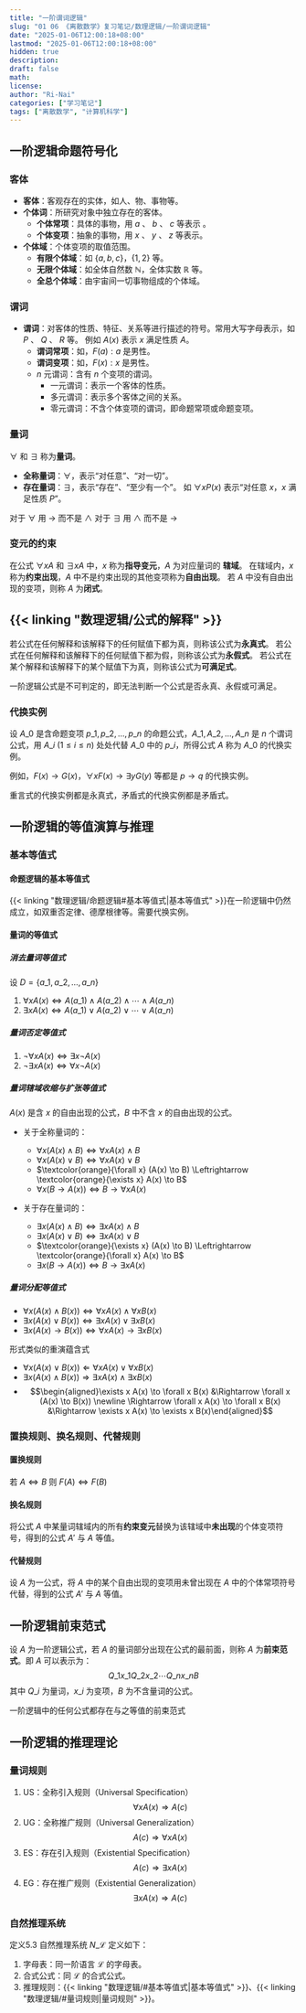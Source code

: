 ```yaml
---
title: "一阶谓词逻辑"
slug: "01 06 《离散数学》复习笔记/数理逻辑/一阶谓词逻辑"
date: "2025-01-06T12:00:18+08:00"
lastmod: "2025-01-06T12:00:18+08:00"
hidden: true
description:
draft: false
math:
license:
author: "Ri-Nai"
categories: ["学习笔记"]
tags: ["离散数学", "计算机科学"]
---
```

## 一阶逻辑命题符号化
### 客体
- **客体**：客观存在的实体，如人、物、事物等。
- **个体词**：所研究对象中独立存在的客体。
    - **个体常项**：具体的事物，用 $a$ 、 $b$ 、 $c$ 等表示 。
    - **个体变项**：抽象的事物，用 $x$ 、 $y$ 、 $z$ 等表示。
- **个体域**：个体变项的取值范围。
    - **有限个体域**：如 $\lbrace a,b,c \rbrace$，$\lbrace 1, 2 \rbrace$ 等。
    - **无限个体域**：如全体自然数 $\mathbb{N}$，全体实数 $\mathbb{R}$ 等。
    - **全总个体域**：由宇宙间一切事物组成的个体域。

### 谓词
- **谓词**：对客体的性质、特征、关系等进行描述的符号。常用大写字母表示，如 $P$ 、 $Q$ 、 $R$ 等。
例如 $A(x)$ 表示 $x$ 满足性质 $A$。
    - **谓词常项**：如，$F(a):a$ 是男性。
    - **谓词变项**：如，$F(x):x$ 是男性。
    - $n$ 元谓词：含有 $n$ 个变项的谓词。 
        - 一元谓词：表示一个客体的性质。
        - 多元谓词：表示多个客体之间的关系。
        - 零元谓词：不含个体变项的谓词，即命题常项或命题变项。

### 量词
$\forall$ 和 $\exists$ 称为**量词**。
- **全称量词**：$\forall$，表示“对任意”、“对一切”。
- **存在量词**：$\exists$，表示“存在”、“至少有一个”。
如 $\forall x P(x)$ 表示“对任意 $x$，$x$ 满足性质 $P$”。

对于 $\forall$ 用 $\to$ 而不是 $\land$
对于 $\exists$ 用 $\land$ 而不是 $\to$

### 变元的约束
在公式 $\forall x A$ 和 $\exists x A$ 中，$x$ 称为**指导变元**，$A$ 为对应量词的 **辖域**。
在辖域内，$x$ 称为**约束出现**，$A$ 中不是约束出现的其他变项称为**自由出现**。
若 $A$ 中没有自由出现的变项，则称 $A$ 为**闭式**。

## {{< linking "数理逻辑/公式的解释" >}}

若公式在任何解释和该解释下的任何赋值下都为真，则称该公式为**永真式**。
若公式在任何解释和该解释下的任何赋值下都为假，则称该公式为**永假式**。
若公式在某个解释和该解释下的某个赋值下为真，则称该公式为**可满足式**。

一阶逻辑公式是不可判定的，即无法判断一个公式是否永真、永假或可满足。


### 代换实例
设 $A\_0$ 是含命题变项 $p\_1, p\_2, \ldots, p\_n$ 的命题公式，$A\_1, A\_2, \ldots, A\_n$ 是 $n$ 个谓词公式，用 $A\_i$ ($1 \leq i \leq n$) 处处代替 $A\_0$ 中的 $p\_i$，所得公式 $A$ 称为 $A\_0$ 的代换实例。

例如，$F(x) \to G(x)$，$\forall x F(x) \to \exists y G(y)$ 等都是 $p \to q$ 的代换实例。

重言式的代换实例都是永真式，矛盾式的代换实例都是矛盾式。

## 一阶逻辑的等值演算与推理
### 基本等值式
#### 命题逻辑的基本等值式
{{< linking "数理逻辑/命题逻辑#基本等值式|基本等值式" >}}在一阶逻辑中仍然成立，如双重否定律、德摩根律等。需要代换实例。

#### 量词的等值式
##### 消去量词等值式
设 $D = \lbrace  a\_1, a\_2, \ldots, a\_n  \rbrace$
1. $\forall x A(x) \Leftrightarrow A(a\_1) \land A(a\_2) \land \cdots \land A(a\_n)$
2. $\exists x A(x) \Leftrightarrow A(a\_1) \lor A(a\_2) \lor \cdots \lor A(a\_n)$

##### 量词否定等值式
1. $\neg \forall x A(x) \Leftrightarrow \exists x \neg A(x)$
2. $\neg \exists x A(x) \Leftrightarrow \forall x \neg A(x)$

##### 量词辖域收缩与扩张等值式
$A(x)$ 是含 $x$ 的自由出现的公式，$B$ 中不含 $x$ 的自由出现的公式。

- 关于全称量词的：
    - $\forall x (A(x) \land B) \Leftrightarrow \forall x A(x) \land B$
    - $\forall x (A(x) \lor B) \Leftrightarrow \forall x A(x) \lor B$
    - $\textcolor{orange}{\forall x} (A(x) \to B) \Leftrightarrow \textcolor{orange}{\exists x} A(x) \to B$
    - $\forall x (B \to A(x)) \Leftrightarrow B \to \forall x A(x)$

- 关于存在量词的：
    - $\exists x (A(x) \land B) \Leftrightarrow \exists x A(x) \land B$
    - $\exists x (A(x) \lor B) \Leftrightarrow \exists x A(x) \lor B$
    - $\textcolor{orange}{\exists x} (A(x) \to B) \Leftrightarrow \textcolor{orange}{\forall x} A(x) \to B$
    - $\exists x (B \to A(x)) \Leftrightarrow B \to \exists x A(x)$

##### 量词分配等值式
- $\forall x (A(x) \land B(x)) \Leftrightarrow \forall x A(x) \land \forall x B(x)$
- $\exists x (A(x) \lor B(x)) \Leftrightarrow \exists x A(x) \lor \exists x B(x)$
- $\exists x (A(x) \to B(x)) \Leftrightarrow \forall x A(x) \to \exists x B(x)$

形式类似的重演蕴含式
- $\forall x (A(x) \lor B(x)) \Leftarrow \forall x A(x) \lor \forall x B(x)$
- $\exists x (A(x) \land B(x)) \Rightarrow \exists x A(x) \land \exists x B(x)$
- $$\begin{aligned}\exists x A(x) \to \forall x B(x) &\Rightarrow \forall x (A(x) \to B(x)) \newline \Rightarrow \forall x A(x) \to \forall x B(x) &\Rightarrow \exists x A(x) \to \exists x B(x)\end{aligned}$$


### 置换规则、换名规则、代替规则
#### 置换规则
若 $A \Leftrightarrow B$ 则 $F(A) \Leftrightarrow F(B)$

#### 换名规则
将公式 $A$ 中某量词辖域内的所有**约束变元**替换为该辖域中**未出现**的个体变项符号，得到的公式 $A'$ 与 $A$ 等值。

#### 代替规则
设 $A$ 为一公式，将 $A$ 中的某个自由出现的变项用未曾出现在 $A$ 中的个体常项符号代替，得到的公式 $A'$ 与 $A$ 等值。



## 一阶逻辑前束范式
设 $A$ 为一阶逻辑公式，若 $A$ 的量词部分出现在公式的最前面，则称 $A$ 为**前束范式**。即 $A$ 可以表示为：
$$Q\_1 x\_1 Q\_2 x\_2 \cdots Q\_n x\_n B$$
其中 $Q\_i$ 为量词，$x\_i$ 为变项，$B$ 为不含量词的公式。

一阶逻辑中的任何公式都存在与之等值的前束范式

## 一阶逻辑的推理理论
### 量词规则
1. US：全称引入规则（Universal Specification）
   $$\forall x A(x) \Rightarrow A(c)$$
2. UG：全称推广规则（Universal Generalization）
   $$A(c) \Rightarrow \forall x A(x)$$
3. ES：存在引入规则（Existential Specification）
   $$A(c) \Rightarrow \exists x A(x)$$
4. EG：存在推广规则（Existential Generalization）
   $$\exists x A(x) \Rightarrow A(c)$$

### 自然推理系统
定义5.3 自然推理系统 $N\_\mathcal{L}$ 定义如下：
1. 字母表：同一阶语言 $\mathcal{L}$ 的字母表。
2. 合式公式：同 $\mathcal{L}$ 的合式公式。
3. 推理规则：{{< linking "数理逻辑/#基本等值式|基本等值式" >}}、{{< linking "数理逻辑/#量词规则|量词规则" >}}。

